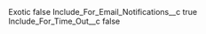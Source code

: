 <?xml version="1.0" encoding="UTF-8"?>
<CustomMetadata xmlns="http://soap.sforce.com/2006/04/metadata" xmlns:xsi="http://www.w3.org/2001/XMLSchema-instance" xmlns:xsd="http://www.w3.org/2001/XMLSchema">
    <label>Exotic</label>
    <protected>false</protected>
    <values>
        <field>Include_For_Email_Notifications__c</field>
        <value xsi:type="xsd:boolean">true</value>
    </values>
    <values>
        <field>Include_For_Time_Out__c</field>
        <value xsi:type="xsd:boolean">false</value>
    </values>
</CustomMetadata>
